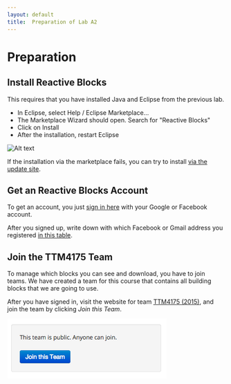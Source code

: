 ```yaml
---
layout: default
title:  Preparation of Lab A2
---
```


# Preparation

## Install Reactive Blocks

This requires that you have installed Java and Eclipse from the previous lab.

* In Eclipse, select Help / Eclipse Marketplace...
* The Marketplace Wizard should open. Search for "Reactive Blocks"
* Click on Install
* After the installation, restart Eclipse

![Alt text](http://reference.bitreactive.com/reference/images/eclipse-marketplace.png)


If the installation via the marketplace fails, you can try to install [via the update site].

[via the update site]: http://reference.bitreactive.com/reference/install-from-update-site.html


## Get an Reactive Blocks Account

To get an account, you just [sign in here] with your Google or Facebook account.

[sign in here]: http://blocks.bitreactive.com/login/signup.html


After you signed up, write down with which Facebook or Gmail address you registered [in this table].

[in this table]: http://docs.google.com/spreadsheets/d/15TMgbRlB8FbU4i4kp5uHpjkXRFZS_zlKnMGbwgAYNf0/edit?usp=sharing



## Join the TTM4175 Team

To manage which blocks you can see and download, you have to join teams. We have created a team for this course that contains all building blocks that we are going to use. 

After you have signed in, visit the website for team [TTM4175 (2015)], and join the team by clicking *Join this Team*. 

[TTM4175 (2015)]: http://blocks.bitreactive.com/#/group/Gnq2456vrt801ocm9

![Alt text](images/join.png)





